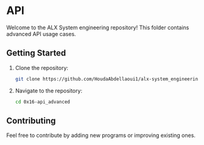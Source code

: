 # API 

Welcome to the ALX System engineering repository! This folder contains advanced API usage cases.

## Getting Started

1. Clone the repository:

   ```bash
   git clone https://github.com/HoudaAbdellaoui1/alx-system_engineering-devops.git
   ```

2. Navigate to the repository:

   ```bash
   cd 0x16-api_advanced
   ```

## Contributing

Feel free to contribute by adding new programs or improving existing ones.
